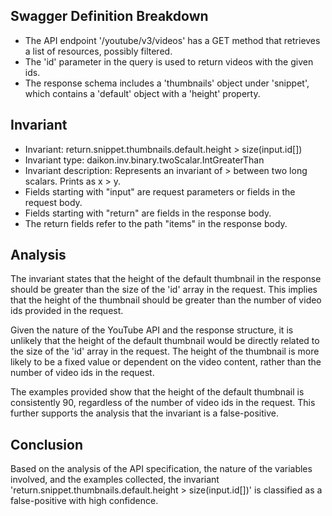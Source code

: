 ## Swagger Definition Breakdown
- The API endpoint '/youtube/v3/videos' has a GET method that retrieves a list of resources, possibly filtered.
- The 'id' parameter in the query is used to return videos with the given ids.
- The response schema includes a 'thumbnails' object under 'snippet', which contains a 'default' object with a 'height' property.

## Invariant
- Invariant: return.snippet.thumbnails.default.height > size(input.id[])
- Invariant type: daikon.inv.binary.twoScalar.IntGreaterThan
- Invariant description: Represents an invariant of > between two long scalars. Prints as x > y.
- Fields starting with "input" are request parameters or fields in the request body.
- Fields starting with "return" are fields in the response body.
- The return fields refer to the path "items" in the response body.

## Analysis
The invariant states that the height of the default thumbnail in the response should be greater than the size of the 'id' array in the request. This implies that the height of the thumbnail should be greater than the number of video ids provided in the request.

Given the nature of the YouTube API and the response structure, it is unlikely that the height of the default thumbnail would be directly related to the size of the 'id' array in the request. The height of the thumbnail is more likely to be a fixed value or dependent on the video content, rather than the number of video ids in the request.

The examples provided show that the height of the default thumbnail is consistently 90, regardless of the number of video ids in the request. This further supports the analysis that the invariant is a false-positive.

## Conclusion
Based on the analysis of the API specification, the nature of the variables involved, and the examples collected, the invariant 'return.snippet.thumbnails.default.height > size(input.id[])' is classified as a false-positive with high confidence.
